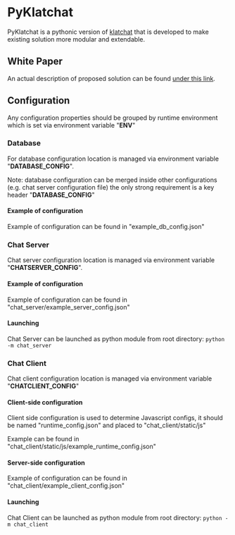 # PyKlatchat

PyKlatchat is a pythonic version of [klatchat](https://github.com/NeonGeckoCom/klatchat) that is developed to make existing solution more modular and extendable.

## White Paper

An actual description of proposed solution can be found [under this link](https://github.com/NeonGeckoCom/pyklatchat/blob/master/PyKlatchat%20Whitepaper.pdf).

## Configuration

Any configuration properties should be grouped by runtime environment which is set via environment variable "<b>ENV</b>"


### Database

For database configuration location is managed via environment variable "<b>DATABASE_CONFIG</b>".

Note: database configuration can be merged inside other configurations (e.g. chat server configuration file)
the only strong requirement is a key header "<b>DATABASE_CONFIG</b>"

#### Example of configuration

Example of configuration can be found in "example_db_config.json"


### Chat Server

Chat server configuration location is managed via environment variable "<b>CHATSERVER_CONFIG</b>".

#### Example of configuration

Example of configuration can be found in "chat_server/example_server_config.json"

#### Launching

Chat Server can be launched as python module from root directory: ```python -m chat_server```

### Chat Client

Chat client configuration location is managed via environment variable "<b>CHATCLIENT_CONFIG</b>"

#### Client-side configuration

Client side configuration is used to determine Javascript configs, it should be named "runtime_config.json" and placed to "chat_client/static/js"

Example can be found in "chat_client/static/js/example_runtime_config.json"


#### Server-side configuration

Example of configuration can be found in "chat_client/example_client_config.json"

#### Launching

Chat Client can be launched as python module from root directory: ```python -m chat_client```

